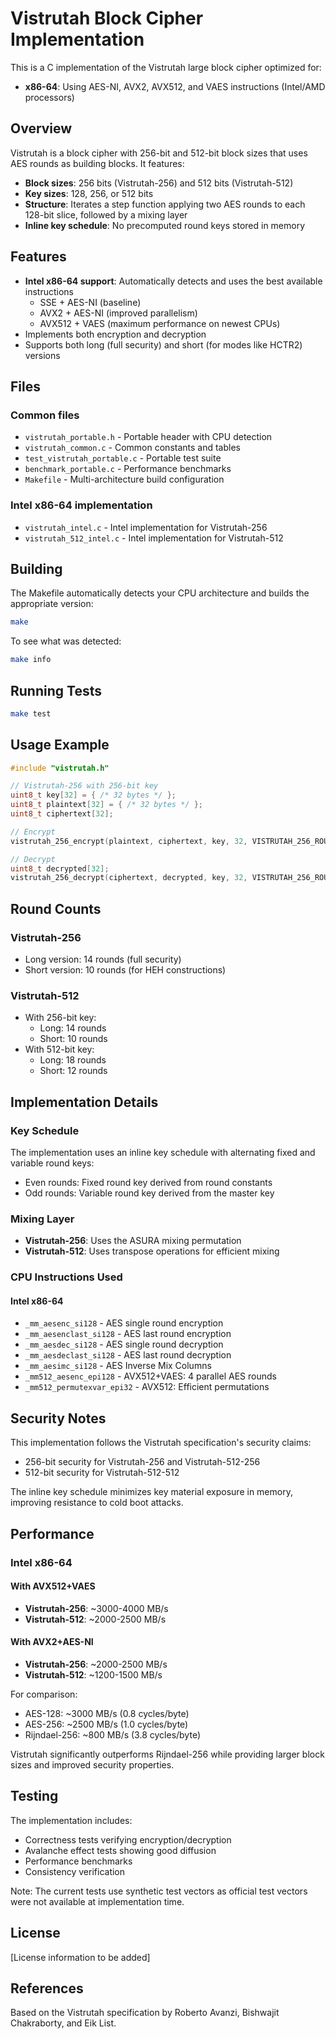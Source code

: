 # Vistrutah Block Cipher Implementation

This is a C implementation of the Vistrutah large block cipher optimized for:
- **x86-64**: Using AES-NI, AVX2, AVX512, and VAES instructions (Intel/AMD processors)

## Overview

Vistrutah is a block cipher with 256-bit and 512-bit block sizes that uses AES rounds as building blocks. It features:

- **Block sizes**: 256 bits (Vistrutah-256) and 512 bits (Vistrutah-512)
- **Key sizes**: 128, 256, or 512 bits
- **Structure**: Iterates a step function applying two AES rounds to each 128-bit slice, followed by a mixing layer
- **Inline key schedule**: No precomputed round keys stored in memory

## Features

- **Intel x86-64 support**: Automatically detects and uses the best available instructions
  - SSE + AES-NI (baseline)
  - AVX2 + AES-NI (improved parallelism)
  - AVX512 + VAES (maximum performance on newest CPUs)
- Implements both encryption and decryption
- Supports both long (full security) and short (for modes like HCTR2) versions

## Files

### Common files
- `vistrutah_portable.h` - Portable header with CPU detection
- `vistrutah_common.c` - Common constants and tables
- `test_vistrutah_portable.c` - Portable test suite
- `benchmark_portable.c` - Performance benchmarks
- `Makefile` - Multi-architecture build configuration

### Intel x86-64 implementation
- `vistrutah_intel.c` - Intel implementation for Vistrutah-256
- `vistrutah_512_intel.c` - Intel implementation for Vistrutah-512

## Building

The Makefile automatically detects your CPU architecture and builds the appropriate version:

```bash
make
```

To see what was detected:
```bash
make info
```

## Running Tests

```bash
make test
```

## Usage Example

```c
#include "vistrutah.h"

// Vistrutah-256 with 256-bit key
uint8_t key[32] = { /* 32 bytes */ };
uint8_t plaintext[32] = { /* 32 bytes */ };
uint8_t ciphertext[32];

// Encrypt
vistrutah_256_encrypt(plaintext, ciphertext, key, 32, VISTRUTAH_256_ROUNDS_LONG);

// Decrypt
uint8_t decrypted[32];
vistrutah_256_decrypt(ciphertext, decrypted, key, 32, VISTRUTAH_256_ROUNDS_LONG);
```

## Round Counts

### Vistrutah-256
- Long version: 14 rounds (full security)
- Short version: 10 rounds (for HEH constructions)

### Vistrutah-512
- With 256-bit key:
  - Long: 14 rounds
  - Short: 10 rounds
- With 512-bit key:
  - Long: 18 rounds
  - Short: 12 rounds

## Implementation Details

### Key Schedule

The implementation uses an inline key schedule with alternating fixed and variable round keys:
- Even rounds: Fixed round key derived from round constants
- Odd rounds: Variable round key derived from the master key

### Mixing Layer

- **Vistrutah-256**: Uses the ASURA mixing permutation
- **Vistrutah-512**: Uses transpose operations for efficient mixing

### CPU Instructions Used

#### Intel x86-64
- `_mm_aesenc_si128` - AES single round encryption
- `_mm_aesenclast_si128` - AES last round encryption
- `_mm_aesdec_si128` - AES single round decryption
- `_mm_aesdeclast_si128` - AES last round decryption
- `_mm_aesimc_si128` - AES Inverse Mix Columns
- `_mm512_aesenc_epi128` - AVX512+VAES: 4 parallel AES rounds
- `_mm512_permutexvar_epi32` - AVX512: Efficient permutations

## Security Notes

This implementation follows the Vistrutah specification's security claims:
- 256-bit security for Vistrutah-256 and Vistrutah-512-256
- 512-bit security for Vistrutah-512-512

The inline key schedule minimizes key material exposure in memory, improving resistance to cold boot attacks.

## Performance

### Intel x86-64
#### With AVX512+VAES
- **Vistrutah-256**: ~3000-4000 MB/s
- **Vistrutah-512**: ~2000-2500 MB/s

#### With AVX2+AES-NI
- **Vistrutah-256**: ~2000-2500 MB/s
- **Vistrutah-512**: ~1200-1500 MB/s

For comparison:
- AES-128: ~3000 MB/s (0.8 cycles/byte)
- AES-256: ~2500 MB/s (1.0 cycles/byte)
- Rijndael-256: ~800 MB/s (3.8 cycles/byte)

Vistrutah significantly outperforms Rijndael-256 while providing larger block sizes and improved security properties.

## Testing

The implementation includes:
- Correctness tests verifying encryption/decryption
- Avalanche effect tests showing good diffusion
- Performance benchmarks
- Consistency verification

Note: The current tests use synthetic test vectors as official test vectors were not available at implementation time.

## License

[License information to be added]

## References

Based on the Vistrutah specification by Roberto Avanzi, Bishwajit Chakraborty, and Eik List.